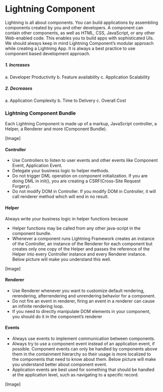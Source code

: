 # Lightning Component
Lightning is all about components. You can build applications by assembling components created by you and other developers. A component can contain other components, as well as HTML, CSS, JavaScript, or any other Web-enabled code. This enables you to build apps with sophisticated UIs. We should always keep in mind Lightning Component’s modular approach while creating a Lightning App. It is always a best practice to use component based development approach. 
##### 1.	Increases
a. Developer Productivity
b. Feature availability
c. Application Scalability
##### 2.	Decreases
a. Application Complexity
b. Time to Delivery
c. Overall Cost
### Lightning Component Bundle
Each Lightning Component is made up of a markup, JavaScript controller, a Helper, a Renderer 
and more (Component Bundle).

[Image]

#### Controller
*	Use Controllers to listen to user events and other events like Component Event, Application Event.
*	Delegate your business logic to helper methods.
*	Do not trigger DML operation on component initialization. If you are doing DML in init(), you are creating a CSRF(Cross-Site Request Forgery).
*	Do not modify DOM in Controller. If you modify DOM in Controller, it will call renderer method which will end in no result.
#### Helper
Always write your business logic in helper functions because
*	Helper functions may be called from any other java-script in the component bundle.
*	Whenever a component runs Lightning Framework creates an instance of the Controller, an instance of the Renderer for each component but creates only one copy of the Helper and passes the reference of the Helper into every Controller instance and every Renderer instance. Below picture will make you understand this well.

[Image]

#### Renderer
*	Use Renderer whenever you want to customize default rendering, rerendering, afterrendering and unrendering behavior for a component.
*	Do not fire an event in renderer, firing an event in a renderer can cause an infinite rendering loop.
*	If you need to directly manipulate DOM elements in your component, you should do it in the component’s renderer
#### Events
*	Always use events to implement communication between components.
*	Always try to use a component event instead of an application event, if possible. Component events can only be handled by components above them in the containment hierarchy so their usage is more localized to the components that need to know about them. Below picture will make you understand better about component event.
*	Application events are best used for something that should be handled at the application level, such as navigating to a specific record.

[Image]

